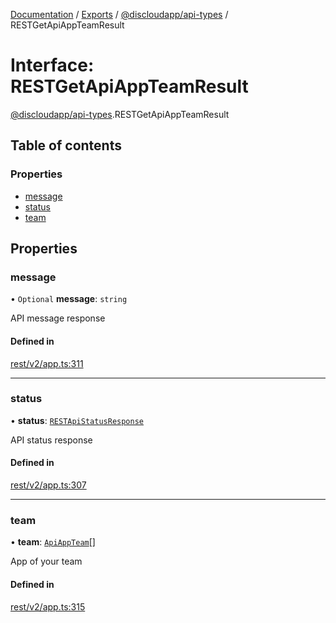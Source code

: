 [Documentation](../README.md) / [Exports](../modules.md) / [@discloudapp/api-types](../modules/discloudapp_api_types.md) / RESTGetApiAppTeamResult

# Interface: RESTGetApiAppTeamResult

[@discloudapp/api-types](../modules/discloudapp_api_types.md).RESTGetApiAppTeamResult

## Table of contents

### Properties

- [message](discloudapp_api_types.RESTGetApiAppTeamResult.md#message)
- [status](discloudapp_api_types.RESTGetApiAppTeamResult.md#status)
- [team](discloudapp_api_types.RESTGetApiAppTeamResult.md#team)

## Properties

### message

• `Optional` **message**: `string`

API message response

#### Defined in

[rest/v2/app.ts:311](https://github.com/discloud/discloud.app/blob/e5beb23/packages/api-types/rest/v2/app.ts#L311)

___

### status

• **status**: [`RESTApiStatusResponse`](../modules/discloudapp_api_types.md#restapistatusresponse)

API status response

#### Defined in

[rest/v2/app.ts:307](https://github.com/discloud/discloud.app/blob/e5beb23/packages/api-types/rest/v2/app.ts#L307)

___

### team

• **team**: [`ApiAppTeam`](discloudapp_api_types.ApiAppTeam.md)[]

App of your team

#### Defined in

[rest/v2/app.ts:315](https://github.com/discloud/discloud.app/blob/e5beb23/packages/api-types/rest/v2/app.ts#L315)
